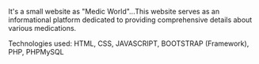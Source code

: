 It's a small website as "Medic World"...This website serves as an informational platform dedicated to providing comprehensive details about various medications.

Technologies used: 
HTML, 
CSS, 
JAVASCRIPT, 
BOOTSTRAP (Framework),
PHP, 
PHPMySQL 
